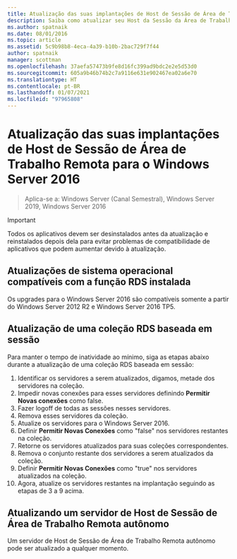 ```yaml
---
title: Atualização das suas implantações de Host de Sessão de Área de Trabalho Remota para o Windows Server 2016
description: Saiba como atualizar seu Host da Sessão da Área de Trabalho Remota para o Windows Server 2016.
ms.author: spatnaik
ms.date: 08/01/2016
ms.topic: article
ms.assetid: 5c9b98b8-4eca-4a39-b10b-2bac729f7f44
author: spatnaik
manager: scottman
ms.openlocfilehash: 37aefa57473b9fe8d16fc399ad9bdc2e2e5d53d0
ms.sourcegitcommit: 605a9b46b74b2c7a9116e631e902467ea02a6e70
ms.translationtype: HT
ms.contentlocale: pt-BR
ms.lasthandoff: 01/07/2021
ms.locfileid: "97965808"
---
```

# <a name="upgrading-your-remote-desktop-session-host-to-windows-server-2016"></a>Atualização das suas implantações de Host de Sessão de Área de Trabalho Remota para o Windows Server 2016

>Aplica-se a: Windows Server (Canal Semestral), Windows Server 2019, Windows Server 2016

> [!IMPORTANT]
> Todos os aplicativos devem ser desinstalados antes da atualização e reinstalados depois dela para evitar problemas de compatibilidade de aplicativos que podem aumentar devido à atualização.

## <a name="supported-os-upgrades-with-rds-role-installed"></a>Atualizações de sistema operacional compatíveis com a função RDS instalada
Os upgrades para o Windows Server 2016 são compatíveis somente a partir do Windows Server 2012 R2 e Windows Server 2016 TP5.

## <a name="upgrading-a-rds-session-based-collection"></a>Atualização de uma coleção RDS baseada em sessão
Para manter o tempo de inatividade ao mínimo, siga as etapas abaixo durante a atualização de uma coleção RDS baseada em sessão:

1. Identificar os servidores a serem atualizados, digamos, metade dos servidores na coleção.
2. Impedir novas conexões para esses servidores definindo **Permitir Novas conexões** como false.
3. Fazer logoff de todas as sessões nesses servidores.
4. Remova esses servidores da coleção.
5. Atualize os servidores para o Windows Server 2016.
6. Definir **Permitir Novas Conexões** como "false" nos servidores restantes na coleção.
7. Retorne os servidores atualizados para suas coleções correspondentes.
8. Remova o conjunto restante dos servidores a serem atualizados da coleção.
9. Definir **Permitir Novas Conexões** como "true" nos servidores atualizados na coleção.
10. Agora, atualize os servidores restantes na implantação seguindo as etapas de 3 a 9 acima.

## <a name="upgrading-a-standalone-rd-session-host-server"></a>Atualizando um servidor de Host de Sessão de Área de Trabalho Remota autônomo
Um servidor de Host de Sessão de Área de Trabalho Remota autônomo pode ser atualizado a qualquer momento.